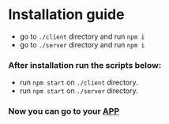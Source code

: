 # Installation guide

- go to `./client` directory and run `npm i`
- go to `./server` directory and run `npm i`

### After installation run the scripts below:

- run `npm start` on `./client` directory.
- run `npm start` on `./server` directory.

### Now you can go to your [APP](http://localhost:3001)

